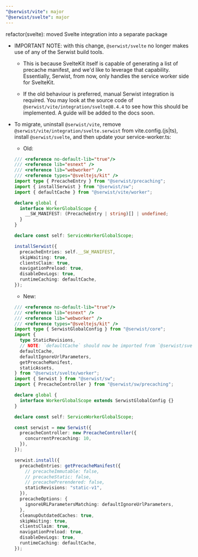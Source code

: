 ```yaml
---
"@serwist/vite": major
"@serwist/svelte": major
---
```


refactor(svelte): moved Svelte integration into a separate package

- IMPORTANT NOTE: with this change, `@serwist/svelte` no longer makes use of any of the Serwist build tools.

  - This is because SvelteKit itself is capable of generating a list of precache manifest, and we'd like to leverage
    that capability. Essentially, Serwist, from now, only handles the service worker side for SvelteKit.

  - If the old behaviour is preferred, manual Serwist integration is required. You may look at the source code of `@serwist/vite/integration/svelte@8.4.4`
    to see how this should be implemented. A guide will be added to the docs soon.

- To migrate, uninstall `@serwist/vite`, remove `@serwist/vite/integration/svelte.serwist` from vite.config.(js|ts), install `@serwist/svelte`, and then update your service-worker.ts:

  - Old:

  ```ts
  /// <reference no-default-lib="true"/>
  /// <reference lib="esnext" />
  /// <reference lib="webworker" />
  /// <reference types="@sveltejs/kit" />
  import type { PrecacheEntry } from "@serwist/precaching";
  import { installSerwist } from "@serwist/sw";
  import { defaultCache } from "@serwist/vite/worker";

  declare global {
    interface WorkerGlobalScope {
      __SW_MANIFEST: (PrecacheEntry | string)[] | undefined;
    }
  }

  declare const self: ServiceWorkerGlobalScope;

  installSerwist({
    precacheEntries: self.__SW_MANIFEST,
    skipWaiting: true,
    clientsClaim: true,
    navigationPreload: true,
    disableDevLogs: true,
    runtimeCaching: defaultCache,
  });
  ```

  - New:

  ```ts
  /// <reference no-default-lib="true"/>
  /// <reference lib="esnext" />
  /// <reference lib="webworker" />
  /// <reference types="@sveltejs/kit" />
  import type { SerwistGlobalConfig } from "@serwist/core";
  import {
    type StaticRevisions,
    // NOTE: `defaultCache` should now be imported from `@serwist/svelte/worker`.
    defaultCache,
    defaultIgnoreUrlParameters,
    getPrecacheManifest,
    staticAssets,
  } from "@serwist/svelte/worker";
  import { Serwist } from "@serwist/sw";
  import { PrecacheController } from "@serwist/sw/precaching";

  declare global {
    interface WorkerGlobalScope extends SerwistGlobalConfig {}
  }

  declare const self: ServiceWorkerGlobalScope;

  const serwist = new Serwist({
    precacheController: new PrecacheController({
      concurrentPrecaching: 10,
    }),
  });

  serwist.install({
    precacheEntries: getPrecacheManifest({
      // precacheImmutable: false,
      // precacheStatic: false,
      // precachePrerendered: false,
      staticRevisions: "static-v1",
    }),
    precacheOptions: {
      ignoreURLParametersMatching: defaultIgnoreUrlParameters,
    },
    cleanupOutdatedCaches: true,
    skipWaiting: true,
    clientsClaim: true,
    navigationPreload: true,
    disableDevLogs: true,
    runtimeCaching: defaultCache,
  });
  ```
